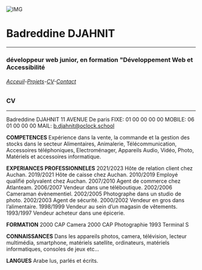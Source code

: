 ![IMG](https://media.istockphoto.com/id/1210436589/fr/vectoriel/une-ligne-de-style-paris-ville-horizon-simple-vecteur-de-style-minimaliste-moderne.jpg?s=1024x1024&w=is&k=20&c=DTldORXpR6wcsYHb6VmZVIPt1919n7QQbFMGS-MVars=)
# Badreddine DJAHNIT
___
### développeur web junior, en formation "Développement Web et Accessibilité
###### [Acceuil](https://)-[Projets](projets.md)-[CV](CV.md)-[Contact](Contact.md)
### CV
---
Badreddine DJAHNIT
11 AVENUE De paris 
FIXE: 01 00 00 00 00
MOBILE: 06 01 00 00 00
MAIL: b.djahnit@oclock.school

**COMPETENCES**
Expérience dans la vente, la commande et la gestion des stocks dans le secteur Alimentaires, Animalerie, Télécommunication, Accessoires téléphoniques, Electroménager, Appareils Audio, Vidéo, Photo, Matériels et accessoires informatique.

**EXPERIANCES PROFESSIONNELES**
2021/2023 Hôte de relation client chez Auchan.
2019/2021 Hôte de caisse chez Auchan.
2010/2019 Employé qualifié polyvalent chez Auchan.
2007/2010 Agent de commerce chez Atlanteam.
2006/2007 Vendeur dans une téléboutique.
2002/2006 Cameraman évènementiel.
2002/2005 Photographe dans un studio de photo.
2002/2003 Agent de sécurité.
2000/2002 Vendeur en gros dans l’alimentaire.
1998/1999 Vendeur au sein d’un magasin de vêtements.
1993/1997 Vendeur acheteur dans une épicerie.

**FORMATION**
2000 CAP Camera
2000 CAP Photographie
1993 Terminal S

**CONNAISSANCES**
Dans les appareils photos, camera, télévision, lecteur multimédia, smartphone, matériels satellite, ordinateurs, matériels informatiques, consoles de jeux etc...

**LANGUES**
Arabe lus, parlés et écrits.
